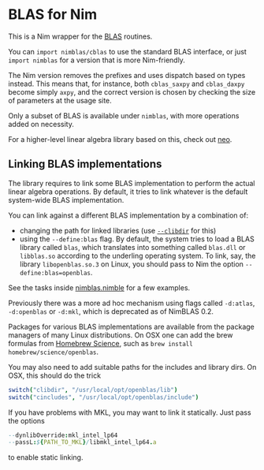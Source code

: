 # BLAS for Nim

This is a Nim wrapper for the [BLAS](http://www.netlib.org/blas/) routines.

You can `import nimblas/cblas` to use the standard BLAS interface, or just
`import nimblas` for a version that is more Nim-friendly.

The Nim version removes the prefixes and uses dispatch based on types instead.
This means that, for instance, both `cblas_saxpy` and `cblas_daxpy` become
simply `axpy`, and the correct version is chosen by checking the size of
parameters at the usage site.

Only a subset of BLAS is available under `nimblas`, with more operations added
on necessity.

For a higher-level linear algebra library based on this, check out
[neo](http://unicredit.github.io/neo/).

## Linking BLAS implementations

The library requires to link some BLAS implementation to perform the actual
linear algebra operations. By default, it tries to link whatever is the default
system-wide BLAS implementation.

You can link against a different BLAS implementation by a combination of:

* changing the path for linked libraries (use
  [`--clibdir`](https://nim-lang.org/docs/nimc.html#compiler-usage-command-line-switches)
  for this)
* using the `--define:blas` flag. By default, the system tries to load a BLAS
  library called `blas`, which translates into something called `blas.dll`
  or `libblas.so` according to the underling operating system. To link,
  say, the library `libopenblas.so.3` on Linux, you should pass to Nim the
  option `--define:blas=openblas`.

See the tasks inside [nimblas.nimble](https://github.com/unicredit/nimblas/blob/master/nimblas.nimble)
for a few examples.

Previously there was a more ad hoc mechanism using flags called `-d:atlas`,
`-d:openblas` or `-d:mkl`, which is deprecated as of NimBLAS 0.2.

Packages for various BLAS implementations are available from the package
managers of many Linux distributions. On OSX one can add the brew formulas
from [Homebrew Science](https://github.com/Homebrew/homebrew-science), such
as `brew install homebrew/science/openblas`.

You may also need to add suitable paths for the includes and library dirs.
On OSX, this should do the trick

```nim
switch("clibdir", "/usr/local/opt/openblas/lib")
switch("cincludes", "/usr/local/opt/openblas/include")
```

If you have problems with MKL, you may want to link it statically. Just pass
the options

```nim
--dynlibOverride:mkl_intel_lp64
--passL:${PATH_TO_MKL}/libmkl_intel_lp64.a
```

to enable static linking.